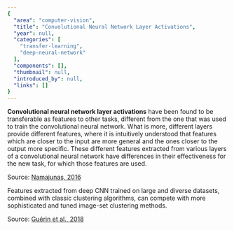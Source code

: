 ```yaml
---
{
  "area": "computer-vision",
  "title": "Convolutional Neural Network Layer Activations",
  "year": null,
  "categories": [
    "transfer-learning",
    "deep-neural-network"
  ],
  "components": [],
  "thumbnail": null,
  "introduced_by": null,
  "links": []
}
---
```

**Convolutional neural network layer activations** have been found to be transferable as features to other tasks, different from the one that was used to train the convolutional neural network. What is more, different layers provide different features, where it is intuitively understood that features which are closer to the input are more general and the ones closer to the output more specific. These different features extracted from various layers of a convolutional neural network have differences in their effectiveness for the new task, for which those features are used.  

Source: [Namajunas, 2016](http://epublications.vu.lt/object/elaba:20203450/20203450.pdf)  

Features extracted from deep CNN trained on large and diverse datasets, combined with classic clustering algorithms, can compete with more sophisticated and tuned image-set clustering methods.  

Source: [Guérin et al., 2018](https://arxiv.org/pdf/1707.01700.pdf)  

